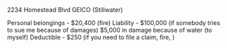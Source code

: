 2234 Homestead Blvd GEICO (Stillwater)

Personal belongings - $20,400 (fire)
Liability - $100,000 (if somebody tries to sue me because of damages)
$5,000 in damage because of water (to myself)
    Deductible - $250 (if you need to file a claim, fire, )
